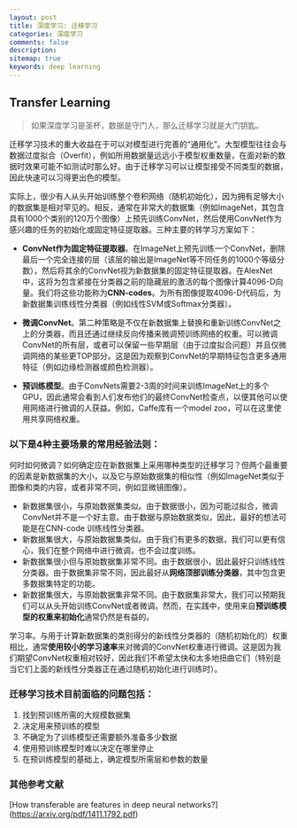 ```yaml
---
layout: post
title: 深度学习: 迁移学习
categories: 深度学习
comments: false
description: 
sitemap: true
keywords: deep learning
---
```


## Transfer Learning

> 如果深度学习是圣杯，数据是守门人，那么迁移学习就是大门钥匙。

迁移学习技术的重大收益在于可以对模型进行完善的“通用化”。大型模型往往会与数据过度拟合（Overfit），例如所用数据量远远小于模型权重数量，在面对新的数据时效果可能不如测试时那么好。由于迁移学习可以让模型接受不同类型的数据，因此快速可以习得更出色的模型。

实际上，很少有人从头开始训练整个卷积网络（随机初始化），因为拥有足够大小的数据集是相对罕见的。相反，通常在非常大的数据集（例如ImageNet，其包含具有1000个类别的120万个图像）上预先训练ConvNet，然后使用ConvNet作为感兴趣的任务的初始化或固定特征提取器。三种主要的转学习方案如下：

- **ConvNet作为固定特征提取器**。在ImageNet上预先训练一个ConvNet，删除最后一个完全连接的层（该层的输出是ImageNet等不同任务的1000个等级分数），然后将其余的ConvNet视为新数据集的固定特征提取器。在AlexNet中，这将为包含紧接在分类器之前的隐藏层的激活的每个图像计算4096-D向量。我们将这些功能称为**CNN-codes**。为所有图像提取4096-D代码后，为新数据集训练线性分类器（例如线性SVM或Softmax分类器）。
- **微调ConvNet**。第二种策略是不仅在新数据集上替换和重新训练ConvNet之上的分类器，而且还通过继续反向传播来微调预训练网络的权重。可以微调ConvNet的所有层，或者可以保留一些早期层（由于过度拟合问题）并且仅微调网络的某些更TOP部分。这是因为观察到ConvNet的早期特征包含更多通用特征（例如边缘检测器或颜色检测器）。

- **预训练模型**。由于ConvNets需要2-3周的时间来训练ImageNet上的多个GPU，因此通常会看到人们发布他们的最终ConvNet检查点，以便其他可以使用网络进行微调的人获益。例如，Caffe库有一个model zoo，可以在这里使用共享网络权重。


### 以下是4种主要场景的常用经验法则：
何时如何微调？如何确定应在新数据集上采用哪种类型的迁移学习？但两个最重要的因素是新数据集的大小，以及它与原始数据集的相似性（例如ImageNet类似于图像和类的内容，或者非常不同，例如显微镜图像）。

- 新数据集很小，与原始数据集类似。由于数据很小，因为可能过拟合，微调ConvNet并不是一个好主意。由于数据与原始数据类似，因此，最好的想法可能是在CNN-code 训练线性分类器。
- 新数据集很大，与原始数据集类似。由于我们有更多的数据，我们可以更有信心，我们在整个网络中进行微调，也不会过度训练。
- 新数据集很小但与原始数据集非常不同。由于数据很小，因此最好只训练线性分类器。由于数据集非常不同，因此最好从**网络顶部训练分类器**，其中包含更多数据集特定的功能。
- 新数据集很大，与原始数据集非常不同。由于数据集非常大，我们可以预期我们可以从头开始训练ConvNet或者微调。然而，在实践中，使用来自**预训练模型的权重来初始化**通常仍然是有益的。

学习率。与用于计算新数据集的类别得分的新线性分类器的（随机初始化的）权重相比，通常**使用较小的学习速率**来对微调的ConvNet权重进行微调。这是因为我们期望ConvNet权重相对较好，因此我们不希望太快和太多地扭曲它们（特别是当它们上面的新线性分类器正在通过随机初始化进行训练时）。

### 迁移学习技术目前面临的问题包括：

1. 找到预训练所需的大规模数据集
2. 决定用来预训练的模型
3. 不确定为了训练模型还需要额外准备多少数据
4. 使用预训练模型时难以决定在哪里停止
5. 在预训练模型的基础上，确定模型所需层和参数的数量


### 其他参考文献
[How transferable are features in deep neural networks?] (https://arxiv.org/pdf/1411.1792.pdf)